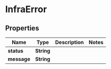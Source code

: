 

# InfraError

## Properties

Name | Type | Description | Notes
------------ | ------------- | ------------- | -------------
**status** | **String** |  | 
**message** | **String** |  | 



